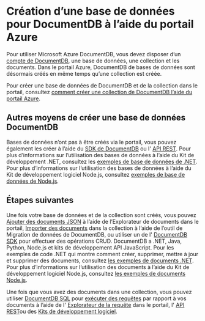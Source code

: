 <properties 
    pageTitle="Comment faire pour créer une base de données DocumentDB | Microsoft Azure" 
    description="Apprenez à créer une base de données à l’aide en ligne service portal pour Azure DocumentDB, votre extrêmement rapide, à l’échelle globale NoSQL de base de données." 
    keywords="Comment faire pour créer une base de données" 
    services="documentdb" 
    authors="mimig1" 
    manager="jhubbard" 
    editor="monicar" 
    documentationCenter=""/>

<tags 
    ms.service="documentdb" 
    ms.workload="data-services" 
    ms.tgt_pltfrm="na" 
    ms.devlang="na" 
    ms.topic="article" 
    ms.date="10/17/2016" 
    ms.author="mimig"/>

# <a name="how-to-create-a-database-for-documentdb-using-the-azure-portal"></a>Création d’une base de données pour DocumentDB à l’aide du portail Azure

Pour utiliser Microsoft Azure DocumentDB, vous devez disposer d’un [compte de DocumentDB](documentdb-create-account.md), une base de données, une collection et les documents. Dans le portail Azure, DocumentDB de bases de données sont désormais créés en même temps qu’une collection est créée. 

Pour créer une base de données de DocumentDB et de la collection dans le portail, consultez [comment créer une collection de DocumentDB l’aide du portail Azure](documentdb-create-collection.md).

## <a name="other-ways-to-create-a-documentdb-database"></a>Autres moyens de créer une base de données DocumentDB

Bases de données n’ont pas à être créés via le portail, vous pouvez également les créer à l’aide du [SDK de DocumentDB](documentdb-sdk-dotnet.md) ou l' [API REST](https://msdn.microsoft.com/library/mt489072.aspx). Pour plus d’informations sur l’utilisation des bases de données à l’aide du Kit de développement .NET, consultez les [exemples de base de données de .NET](documentdb-dotnet-samples.md#database-examples). Pour plus d’informations sur l’utilisation des bases de données à l’aide du Kit de développement logiciel Node.js, consultez [exemples de base de données de Node.js](documentdb-nodejs-samples.md#database-examples). 

## <a name="next-steps"></a>Étapes suivantes

Une fois votre base de données et de la collection sont créés, vous pouvez [Ajouter des documents JSON](documentdb-view-json-document-explorer.md) à l’aide de l’Explorateur de documents dans le portail, [Importer des documents](documentdb-import-data.md) dans la collection à l’aide de l’outil de Migration de données de DocumentDB, ou utiliser un de l' [DocumentDB SDK](documentdb-sdk-dotnet.md) pour effectuer des opérations CRUD. DocumentDB a .NET, Java, Python, Node.js et kits de développement API JavaScript. Pour les exemples de code .NET qui montre comment créer, supprimer, mettre à jour et supprimer des documents, consultez [les exemples de documents .NET](documentdb-dotnet-samples.md#document-examples). Pour plus d’informations sur l’utilisation des documents à l’aide du Kit de développement logiciel Node.js, consultez [les exemples de documents Node.js](documentdb-nodejs-samples.md#document-examples). 

Une fois que vous avez des documents dans une collection, vous pouvez utiliser [DocumentDB SQL](documentdb-sql-query.md) pour [exécuter des requêtes](documentdb-sql-query.md#executing-sql-queries) par rapport à vos documents à l’aide de l' [Explorateur de la requête](documentdb-query-collections-query-explorer.md) dans le portail, l' [API REST](https://msdn.microsoft.com/library/azure/dn781481.aspx)ou des [Kits de développement logiciel](documentdb-sdk-dotnet.md). 
